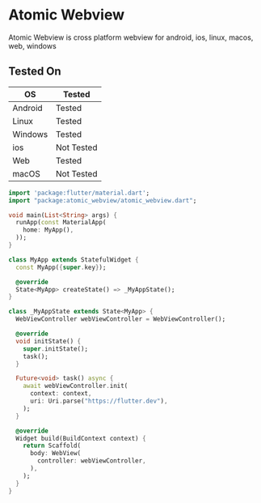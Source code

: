 # Atomic Webview

Atomic Webview is cross platform webview for android, ios, linux, macos, web, windows


## Tested On 
 
| OS      | Tested     |
|---------|------------|
| Android | Tested     |
| Linux   | Tested     |
| Windows | Tested     |
| ios     | Not Tested |
| Web     | Tested     |
| macOS   | Not Tested |


```dart
import 'package:flutter/material.dart';
import "package:atomic_webview/atomic_webview.dart";

void main(List<String> args) {
  runApp(const MaterialApp(
    home: MyApp(),
  ));
}

class MyApp extends StatefulWidget {
  const MyApp({super.key});

  @override
  State<MyApp> createState() => _MyAppState();
}

class _MyAppState extends State<MyApp> {
  WebViewController webViewController = WebViewController();

  @override
  void initState() {
    super.initState();
    task();
  }

  Future<void> task() async {
    await webViewController.init(
      context: context,
      uri: Uri.parse("https://flutter.dev"),
    );
  }

  @override
  Widget build(BuildContext context) {
    return Scaffold(
      body: WebView(
        controller: webViewController,
      ),
    );
  }
}

```